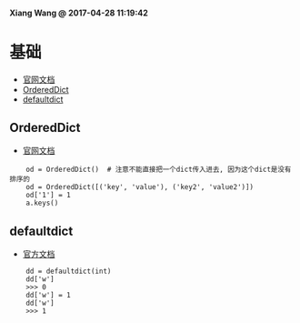 #### Xiang Wang @ 2017-04-28 11:19:42

# 基础
* [官网文档](https://docs.python.org/3/library/collections.html#module-collections)
* [OrderedDict](#OrderedDict)
* [defaultdict](#defaultdict)


## <span id="OrderedDict">OrderedDict</span>
* [官网文档](https://docs.python.org/3/library/collections.html#ordereddict-objects)
```
    od = OrderedDict()  # 注意不能直接把一个dict传入进去, 因为这个dict是没有排序的
    od = OrderedDict([('key', 'value'), ('key2', 'value2')])
    od['1'] = 1
    a.keys()
```


## <span id="defaultdict">defaultdict</span>
* [官方文档](https://docs.python.org/3/library/collections.html#collections.defaultdict)
```
    dd = defaultdict(int)
    dd['w']
    >>> 0
    dd['w'] = 1
    dd['w']
    >>> 1
```
